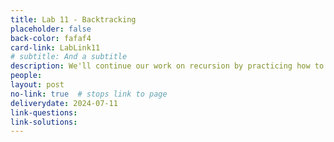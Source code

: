 ```yaml
---
title: Lab 11 - Backtracking
placeholder: false
back-color: fafaf4
card-link: LabLink11
# subtitle: And a subtitle
description: We'll continue our work on recursion by practicing how to use backtracking to create optimal recursions. Special emphasis on writing recurrences.
people:
layout: post
no-link: true  # stops link to page 
deliverydate: 2024-07-11
link-questions: 
link-solutions: 
---
```










